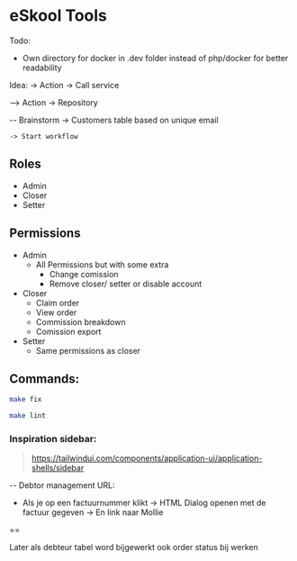 # eSkool Tools

Todo:

-   Own directory for docker in .dev folder instead of php/docker for better readability

Idea:
-> Action
-> Call service

--> Action -> Repository

-- Brainstorm
-> Customers table based on unique email

    -> Start workflow

## Roles

-   Admin
-   Closer
-   Setter

## Permissions

-   Admin
    -   All Permissions but with some extra
        -   Change comission
        -   Remove closer/ setter or disable account
-   Closer
    -   Claim order
    -   View order
    -   Commission breakdown
    -   Comission export
-   Setter
    -   Same permissions as closer

## Commands:

```bash
make fix
```

```bash
make lint
```

### Inspiration sidebar:

> https://tailwindui.com/components/application-ui/application-shells/sidebar

--
Debtor management URL:

-   Als je op een factuurnummer klikt -> HTML Dialog openen met de factuur gegeven
    -> En link naar Mollie

==

Later als debteur tabel word bijgewerkt ook order status bij werken
